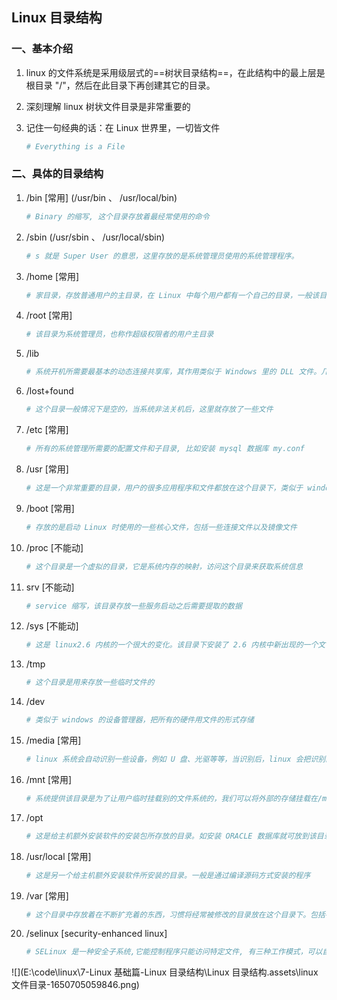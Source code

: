 ## Linux 目录结构

### 一、基本介绍

1. linux 的文件系统是采用级层式的==树状目录结构==，在此结构中的最上层是根目录 "/"，然后在此目录下再创建其它的目录。

2. 深刻理解 linux 树状文件目录是非常重要的

3. 记住一句经典的话：在 Linux 世界里，一切皆文件

   ```bash
   # Everything is a File
   ```

   

### 二、具体的目录结构

1. /bin [常用] (/usr/bin 、 /usr/local/bin)

    ```bash
   # Binary 的缩写, 这个目录存放着最经常使用的命令
    ```

2. /sbin (/usr/sbin 、 /usr/local/sbin)

   ```bash
   # s 就是 Super User 的意思，这里存放的是系统管理员使用的系统管理程序。
   ```

3. /home [常用]

   ```bash
   # 家目录，存放普通用户的主目录，在 Linux 中每个用户都有一个自己的目录，一般该目录名是以用户的账号命名
   ```

4. /root [常用]

   ```bash
   # 该目录为系统管理员，也称作超级权限者的用户主目录
   ```

5. /lib

   ```bash
   # 系统开机所需要最基本的动态连接共享库，其作用类似于 Windows 里的 DLL 文件。几乎所有的应用程序都需要用到这些共享库
   ```

6. /lost+found

   ```bash
   # 这个目录一般情况下是空的，当系统非法关机后，这里就存放了一些文件
   ```

7. /etc [常用]

   ```bash
   # 所有的系统管理所需要的配置文件和子目录, 比如安装 mysql 数据库 my.conf
   ```

8. /usr [常用]

   ```bash
   # 这是一个非常重要的目录，用户的很多应用程序和文件都放在这个目录下，类似于 windows 下的 program files 目录
   ```

9. /boot [常用]

   ```bash
   # 存放的是启动 Linux 时使用的一些核心文件，包括一些连接文件以及镜像文件
   ```

10. /proc [不能动]

    ```bash
    # 这个目录是一个虚拟的目录，它是系统内存的映射，访问这个目录来获取系统信息
    ```

11. srv [不能动]

    ```bash
    # service 缩写，该目录存放一些服务启动之后需要提取的数据
    ```

12. /sys [不能动]

    ```bash
    # 这是 linux2.6 内核的一个很大的变化。该目录下安装了 2.6 内核中新出现的一个文件系统 sysfs
    ```

13. /tmp

    ```bash
    # 这个目录是用来存放一些临时文件的
    ```

14. /dev

    ```bash
    # 类似于 windows 的设备管理器，把所有的硬件用文件的形式存储
    ```

15. /media [常用]

    ```bash
    # linux 系统会自动识别一些设备，例如 U 盘、光驱等等，当识别后，linux 会把识别的设备挂载到这个目录下
    ```

16. /mnt [常用]

    ```bash
    # 系统提供该目录是为了让用户临时挂载别的文件系统的，我们可以将外部的存储挂载在/mnt/上，然后进入该目录就可以查看里的内容了
    ```

17. /opt

    ```bash
    # 这是给主机额外安装软件的安装包所存放的目录。如安装 ORACLE 数据库就可放到该目录下。默认为空
    ```

18. /usr/local [常用]

    ```bash
    # 这是另一个给主机额外安装软件所安装的目录。一般是通过编译源码方式安装的程序
    ```

19. /var [常用]

    ```bash
    # 这个目录中存放着在不断扩充着的东西，习惯将经常被修改的目录放在这个目录下。包括各种日志文件
    ```

20. /selinux [security-enhanced linux]

    ```bash
    # SELinux 是一种安全子系统,它能控制程序只能访问特定文件, 有三种工作模式，可以自行设置。类似于 360
    ```

![](E:\code\linux\7-Linux 基础篇-Linux 目录结构\Linux 目录结构.assets\linux 文件目录-1650705059846.png)
